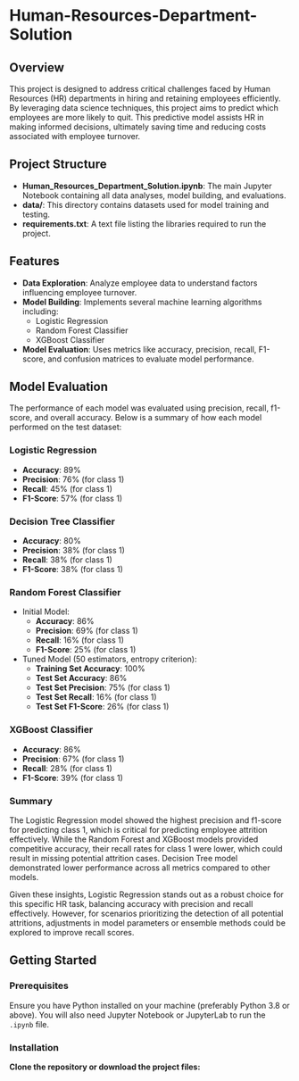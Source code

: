 # Human-Resources-Department-Solution


## Overview
This project is designed to address critical challenges faced by Human Resources (HR) departments in hiring and retaining employees efficiently. By leveraging data science techniques, this project aims to predict which employees are more likely to quit. This predictive model assists HR in making informed decisions, ultimately saving time and reducing costs associated with employee turnover.

## Project Structure
- **Human_Resources_Department_Solution.ipynb**: The main Jupyter Notebook containing all data analyses, model building, and evaluations.
- **data/**: This directory contains datasets used for model training and testing.
- **requirements.txt**: A text file listing the libraries required to run the project.

## Features
- **Data Exploration**: Analyze employee data to understand factors influencing employee turnover.
- **Model Building**: Implements several machine learning algorithms including:
  - Logistic Regression
  - Random Forest Classifier
  - XGBoost Classifier
- **Model Evaluation**: Uses metrics like accuracy, precision, recall, F1-score, and confusion matrices to evaluate model performance.
## Model Evaluation

The performance of each model was evaluated using precision, recall, f1-score, and overall accuracy. Below is a summary of how each model performed on the test dataset:

### Logistic Regression
- **Accuracy**: 89%
- **Precision**: 76% (for class 1)
- **Recall**: 45% (for class 1)
- **F1-Score**: 57% (for class 1)

### Decision Tree Classifier
- **Accuracy**: 80%
- **Precision**: 38% (for class 1)
- **Recall**: 38% (for class 1)
- **F1-Score**: 38% (for class 1)

### Random Forest Classifier
- Initial Model:
  - **Accuracy**: 86%
  - **Precision**: 69% (for class 1)
  - **Recall**: 16% (for class 1)
  - **F1-Score**: 25% (for class 1)
- Tuned Model (50 estimators, entropy criterion):
  - **Training Set Accuracy**: 100%
  - **Test Set Accuracy**: 86%
  - **Test Set Precision**: 75% (for class 1)
  - **Test Set Recall**: 16% (for class 1)
  - **Test Set F1-Score**: 26% (for class 1)

### XGBoost Classifier
- **Accuracy**: 86%
- **Precision**: 67% (for class 1)
- **Recall**: 28% (for class 1)
- **F1-Score**: 39% (for class 1)

### Summary
The Logistic Regression model showed the highest precision and f1-score for predicting class 1, which is critical for predicting employee attrition effectively. While the Random Forest and XGBoost models provided competitive accuracy, their recall rates for class 1 were lower, which could result in missing potential attrition cases. Decision Tree model demonstrated lower performance across all metrics compared to other models.

Given these insights, Logistic Regression stands out as a robust choice for this specific HR task, balancing accuracy with precision and recall effectively. However, for scenarios prioritizing the detection of all potential attritions, adjustments in model parameters or ensemble methods could be explored to improve recall scores.


## Getting Started

### Prerequisites
Ensure you have Python installed on your machine (preferably Python 3.8 or above). You will also need Jupyter Notebook or JupyterLab to run the `.ipynb` file.

### Installation
 **Clone the repository or download the project files:**

